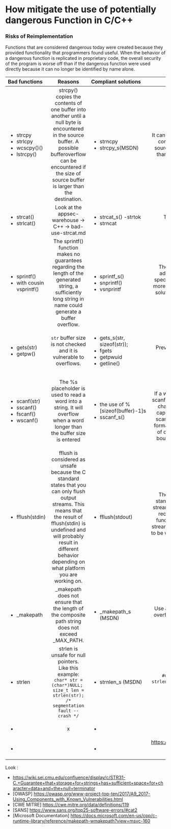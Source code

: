 # How mitigate the use of potentially dangerous Function in C/C++

### Risks of Reimplementation
Functions that are considered dangerous today were created because they provided functionality that programmers found useful. When the behavior of a dangerous function is replicated in proprietary code, the overall security of the program is worse off than if the dangerous function were used directly because it can no longer be identified by name alone.

| Bad functions | Reasons | Compliant solutions | Comments
|:----------|:----------:|:------------------| :------------:| 
|<ul><li>strcpy</li><li>strlcpy</li><li>wcscpy()()</li><li>lstrcpy()</li></ul>|strcpy() copies the contents of one buffer into another until a null byte is encountered in the source buffer. A possible bufferoverflow can be encountered if the size of source buffer is larger than the destination.|<ul><li>strncpy</li><li>strcpy_s(MSDN)</li></ul>| It can be used safely if the code surrounding it correctly ensures that the contents of the source buffer are guaranteed to be no larger than the capacity of the destination buffer.| 
|<ul><li>strcat()</li><li>strlcat()</li></ul>| Look at the appsec-warehouse -> C++ -> bad-use-strcat.md  |<ul><li>strcat_s() -strtok</li><li>strncat</li></ul> | This functions fix the potential buffer overloads.|
|<ul><li>sprintf()</li><li>with cousin vsprintf()</li></ul>|The sprintf() function makes no guarantees regarding the length of the generated string, a sufficiently long string in name could generate a buffer overflow.|<ul><li>sprintf_s()</li><li>snprintf()</li><li>vsnprintf</li></ul>| The buffer overflow can be prevented by adding a precision to the %s conversion specification. If the precision is specified, no more than that many bytes are written. A best solution is to use the snprintf() function and control the sizeof the source data. |
|<ul><li>gets(str)</li><li>getpw()</li></ul> | `str` buffer size is not checked and it is vulnerable to overflows. | <ul><li>gets_s(str, sizeof(str));</li> <li>fgets</li><li>getpwuid</li><li>getline()</li><ul> | Prevent overflows by enforcing a maximum size for `str` buffer.|
|<ul><li>scanf(str)</li><li>sscanf()</li><li>fscanf()</li><li>wscanf()</li></ul>| The %s placeholder is used to read a word into a string. It will overflow when a word longer than the buffer size is entered | <ul><li>the use of %[sizeof(buffer)-1]s </li><li>sscanf_s()</li></ul> | Example:<br> `char buffer[10]; `<br>`scanf("%9s", buffer);`<br>  If a width specifier is included, such as %9s, scanf() will read up to the specified number of characters into the buffer. Because of the capability to limit the amount of input read, scanf() can potentially be used safely if the format specifier properly bounds the amount of data read. Even when it is used, correct bounds enforcement through format string specifiers is error prone.|
|<ul><li>fflush(stdin)</li></ul> |fflush is considered as unsafe because the C standard states that you can only flush output streams. This means that the result of fflush(stdin) is undefined and will probably result in different behavior depending on what platform you are working on.|<ul><li>fflush(stdout)</li></ul>| The stream must be used for output. The standard says: If stream points to an output stream or an update stream in which the most recent operation was not input, the fflush function causes any unwritten data for that stream to be delivered to the host environment to be written to the file; otherwise, the behavior is undefined.
|<ul><li>_makepath</li></ul>|_makepath does not ensure that the length of the composite path string does not exceed _MAX_PATH. | <ul><li>_makepath_s (MSDN)</li></ul> |Use a null-terminated string. To avoid buffer overflow, the null-terminated string must not exceed the size of the path buffer.|
|<ul><li>strlen</li></ul>|strlen is unsafe for null pointers. <br> Like this example:<br> ```char* str = (char*)NULL; ``` <br> ``` size_t len = strlen(str);  /* segmentation fault -- crash */ ```| <ul><li>strnlen_s (MSDN)</li></ul> |```#define strlen(S) ( (S==NULL) ? 0 : strlen(S)) ``` will stop the seg fault and return 0 as expected.|
|<ul><li></li></ul>|x| <ul><li> </li></ul> |x|
 |<ul><li></li></ul> | |<ul><li></li></ul> | https://levelup.gitconnected.com/introduction-to-secure-coding-in-c-and-c-d8ece627facb|
  

Look : 
* https://wiki.sei.cmu.edu/confluence/display/c/STR31-C.+Guarantee+that+storage+for+strings+has+sufficient+space+for+character+data+and+the+null+terminator
* [OWASP] https://owasp.org/www-project-top-ten/2017/A9_2017-Using_Components_with_Known_Vulnerabilities.html
* [CWE MITRE] https://cwe.mitre.org/data/definitions/119
* [SANS] https://www.sans.org/top25-software-errors/#cat2
* [Microsoft Documentation] https://docs.microsoft.com/en-us/cpp/c-runtime-library/reference/makepath-wmakepath?view=msvc-160


